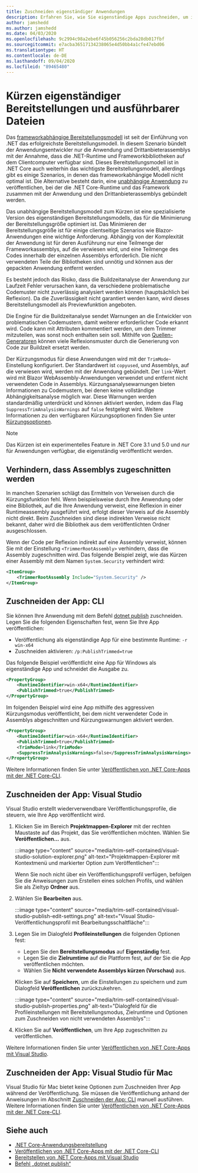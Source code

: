 ```yaml
---
title: Zuschneiden eigenständiger Anwendungen
description: Erfahren Sie, wie Sie eigenständige Apps zuschneiden, um ihre Größe zu verringern. .NET Core bündelt die Laufzeit mit einer App, die eigenständig veröffentlicht wird und deren Laufzeit in der Regel umfangreicher als erforderlich ist.
author: jamshedd
ms.author: jamshedd
ms.date: 04/03/2020
ms.openlocfilehash: 9c2994c98a2ebe6f45b056256c2bda28db017fbf
ms.sourcegitcommit: e7acba36517134238065e4d50bb4a1cfe47ebd06
ms.translationtype: HT
ms.contentlocale: de-DE
ms.lasthandoff: 09/04/2020
ms.locfileid: "89465480"
---
```

# <a name="trim-self-contained-deployments-and-executables"></a>Kürzen eigenständiger Bereitstellungen und ausführbarer Dateien

Das [frameworkabhängige Bereitstellungsmodell](index.md#publish-framework-dependent) ist seit der Einführung von .NET das erfolgreichste Bereitstellungsmodell. In diesem Szenario bündelt der Anwendungsentwickler nur die Anwendung und Drittanbieterassemblys mit der Annahme, dass die .NET-Runtime und Frameworkbibliotheken auf dem Clientcomputer verfügbar sind. Dieses Bereitstellungsmodell ist in .NET Core auch weiterhin das wichtigste Bereitstellungsmodell, allerdings gibt es einige Szenarios, in denen das frameworkabhängige Modell nicht optimal ist. Die Alternative besteht darin, eine [unabhängige Anwendung](index.md#publish-self-contained) zu veröffentlichen, bei der die .NET Core-Runtime und das Framework zusammen mit der Anwendung und den Drittanbieterassemblys gebündelt werden.

Das unabhängige Bereitstellungsmodell zum Kürzen ist eine spezialisierte Version des eigenständigen Bereitstellungsmodells, das für die Minimierung der Bereitstellungsgröße optimiert ist. Das Minimieren der Bereitstellungsgröße ist für einige clientseitige Szenarios wie Blazor-Anwendungen eine wichtige Anforderung. Abhängig von der Komplexität der Anwendung ist für deren Ausführung nur eine Teilmenge der Frameworkassemblys, auf die verwiesen wird, und eine Teilmenge des Codes innerhalb der einzelnen Assemblys erforderlich. Die nicht verwendeten Teile der Bibliotheken sind unnötig und können aus der gepackten Anwendung entfernt werden.

Es besteht jedoch das Risiko, dass die Buildzeitanalyse der Anwendung zur Laufzeit Fehler verursachen kann, da verschiedene problematische Codemuster nicht zuverlässig analysiert werden können (hauptsächlich bei Reflexion). Da die Zuverlässigkeit nicht garantiert werden kann, wird dieses Bereitstellungsmodell als Previewfunktion angeboten.

Die Engine für die Buildzeitanalyse sendet Warnungen an die Entwickler von problematischen Codemustern, damit weiterer erforderlicher Code erkannt wird. Code kann mit Attributen kommentiert werden, um dem Trimmer mitzuteilen, was sonst noch enthalten sein soll. Mithilfe von [Quellen-Generatoren](https://github.com/dotnet/roslyn/blob/master/docs/features/source-generators.md) können viele Reflexionsmuster durch die Generierung von Code zur Buildzeit ersetzt werden.

Der Kürzungsmodus für diese Anwendungen wird mit der `TrimMode`-Einstellung konfiguriert. Der Standardwert ist `copyused`, und Assemblys, auf die verwiesen wird, werden mit der Anwendung gebündelt. Der `link`-Wert wird mit Blazor WebAssembly-Anwendungen verwendet und entfernt nicht verwendeten Code in Assemblys. Kürzungsanalysewarnungen bieten Informationen zu Codemustern, bei denen keine vollständige Abhängigkeitsanalyse möglich war. Diese Warnungen werden standardmäßig unterdrückt und können aktiviert werden, indem das Flag `SuppressTrimAnalysisWarnings` auf `false` festgelegt wird. Weitere Informationen zu den verfügbaren Kürzungsoptionen finden Sie unter [Kürzungsoptionen](trimming-options.md).

> [!NOTE]
> Das Kürzen ist ein experimentelles Feature in .NET Core 3.1 und 5.0 und _nur_ für Anwendungen verfügbar, die eigenständig veröffentlicht werden.

## <a name="prevent-assemblies-from-being-trimmed"></a>Verhindern, dass Assemblys zugeschnitten werden

In manchen Szenarien schlägt das Ermitteln von Verweisen durch die Kürzungsfunktion fehl. Wenn beispielsweise durch Ihre Anwendung oder eine Bibliothek, auf die Ihre Anwendung verweist, eine Reflexion in einer Runtimeassembly ausgeführt wird, erfolgt dieser Verweis auf die Assembly nicht direkt. Beim Zuschneiden sind diese indirekten Verweise nicht bekannt, daher wird die Bibliothek aus dem veröffentlichten Ordner ausgeschlossen.

Wenn der Code per Reflexion indirekt auf eine Assembly verweist, können Sie mit der Einstellung `<TrimmerRootAssembly>` verhindern, dass die Assembly zugeschnitten wird. Das folgende Beispiel zeigt, wie das Kürzen einer Assembly mit dem Namen `System.Security` verhindert wird:

```xml
<ItemGroup>
    <TrimmerRootAssembly Include="System.Security" />
</ItemGroup>
```

## <a name="trim-your-app---cli"></a>Zuschneiden der App: CLI

Sie können Ihre Anwendung mit dem Befehl [dotnet publish](../tools/dotnet-publish.md) zuschneiden. Legen Sie die folgenden Eigenschaften fest, wenn Sie Ihre App veröffentlichen:

- Veröffentlichung als eigenständige App für eine bestimmte Runtime: `-r win-x64`
- Zuschneiden aktivieren: `/p:PublishTrimmed=true`

Das folgende Beispiel veröffentlicht eine App für Windows als eigenständige App und schneidet die Ausgabe zu.

```xml
<PropertyGroup>
    <RuntimeIdentifier>win-x64</RuntimeIdentifier>
    <PublishTrimmed>true</PublishTrimmed>
</PropertyGroup>
```

Im folgenden Beispiel wird eine App mithilfe des aggressiven Kürzungsmodus veröffentlicht, bei dem nicht verwendeter Code in Assemblys abgeschnitten und Kürzungswarnungen aktiviert werden.

```xml
<PropertyGroup>
    <RuntimeIdentifier>win-x64</RuntimeIdentifier>
    <PublishTrimmed>true</PublishTrimmed>
    <TrimMode>link</TrimMode>
    <SuppressTrimAnalysisWarnings>false</SuppressTrimAnalysisWarnings>
</PropertyGroup>
```

Weitere Informationen finden Sie unter [Veröffentlichen von .NET Core-Apps mit der .NET Core-CLI](deploy-with-cli.md).

## <a name="trim-your-app---visual-studio"></a>Zuschneiden der App: Visual Studio

Visual Studio erstellt wiederverwendbare Veröffentlichungsprofile, die steuern, wie Ihre App veröffentlicht wird.

01. Klicken Sie im Bereich **Projektmappen-Explorer** mit der rechten Maustaste auf das Projekt, das Sie veröffentlichen möchten. Wählen Sie **Veröffentlichen...** aus.

    :::image type="content" source="media/trim-self-contained/visual-studio-solution-explorer.png" alt-text="Projektmappen-Explorer mit Kontextmenü und markierter Option zum Veröffentlichen":::

    Wenn Sie noch nicht über ein Veröffentlichungsprofil verfügen, befolgen Sie die Anweisungen zum Erstellen eines solchen Profils, und wählen Sie als Zieltyp **Ordner** aus.

01. Wählen Sie **Bearbeiten** aus.

    :::image type="content" source="media/trim-self-contained/visual-studio-publish-edit-settings.png" alt-text="Visual Studio-Veröffentlichungsprofil mit Bearbeitungsschaltfläche":::

01. Legen Sie im Dialogfeld **Profileinstellungen** die folgenden Optionen fest:

    - Legen Sie den **Bereitstellungsmodus** auf **Eigenständig** fest.
    - Legen Sie die **Zielrumtime** auf die Plattform fest, auf der Sie die App veröffentlichen möchten.
    - Wählen Sie **Nicht verwendete Assemblys kürzen (Vorschau)** aus.

    Klicken Sie auf **Speichern**, um die Einstellungen zu speichern und zum Dialogfeld **Veröffentlichen** zurückzukehren.

    :::image type="content" source="media/trim-self-contained/visual-studio-publish-properties.png" alt-text="Dialogfeld für die Profileinstellungen mit Bereitstellungsmodus, Zielruntime und Optionen zum Zuschneiden von nicht verwendeten Assemblys":::

01. Klicken Sie auf **Veröffentlichen**, um Ihre App zugeschnitten zu veröffentlichen.

Weitere Informationen finden Sie unter [Veröffentlichen von .NET Core-Apps mit Visual Studio](deploy-with-vs.md).

## <a name="trim-your-app---visual-studio-for-mac"></a>Zuschneiden der App: Visual Studio für Mac

Visual Studio für Mac bietet keine Optionen zum Zuschneiden Ihrer App während der Veröffentlichung. Sie müssen die Veröffentlichung anhand der Anweisungen im Abschnitt [Zuschneiden der App: CLI](#trim-your-app---cli) manuell ausführen. Weitere Informationen finden Sie unter [Veröffentlichen von .NET Core-Apps mit der .NET Core-CLI](deploy-with-cli.md).

## <a name="see-also"></a>Siehe auch

- [.NET Core-Anwendungsbereitstellung](index.md)
- [Veröffentlichen von .NET Core-Apps mit der .NET Core-CLI](deploy-with-cli.md)
- [Bereitstellen von .NET Core-Apps mit Visual Studio](deploy-with-vs.md)
- [Befehl „dotnet publish“](../tools/dotnet-publish.md)
